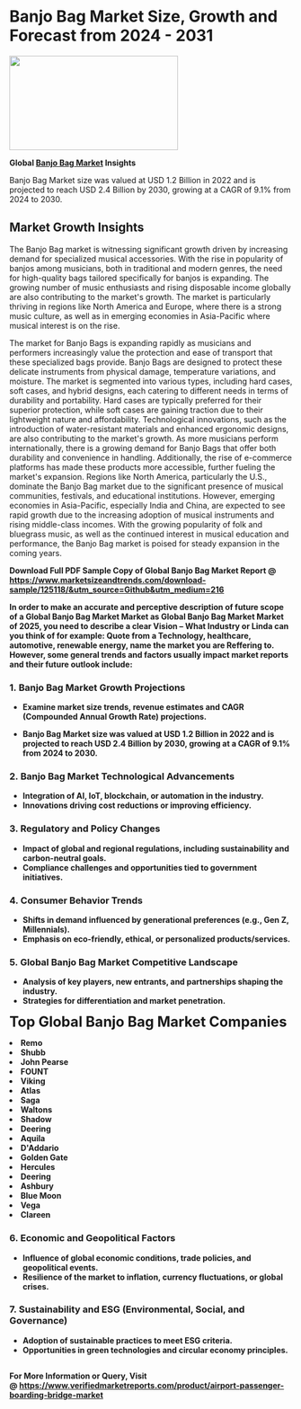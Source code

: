 <H1>Banjo Bag Market Size, Growth and Forecast from 2024 - 2031</H1><img class="aligncenter size-medium wp-image-584254" src="https://thirdeyenews.in/wp-content/uploads/2024/09/Global-Market-Research-300x168.jpeg" alt="" width="300" height="168" /><p><strong>Global&nbsp;<a href="https://www.marketsizeandtrends.com/download-sample/125118/&amp;utm_source=Github&utm_medium=216">Banjo Bag Market</a> Insights</strong></p><p>Banjo Bag Market size was valued at USD 1.2 Billion in 2022 and is projected to reach USD 2.4 Billion by 2030, growing at a CAGR of 9.1% from 2024 to 2030.</p><p><h2>Market Growth Insights</h2> <p>The Banjo Bag market is witnessing significant growth driven by increasing demand for specialized musical accessories. With the rise in popularity of banjos among musicians, both in traditional and modern genres, the need for high-quality bags tailored specifically for banjos is expanding. The growing number of music enthusiasts and rising disposable income globally are also contributing to the market's growth. The market is particularly thriving in regions like North America and Europe, where there is a strong music culture, as well as in emerging economies in Asia-Pacific where musical interest is on the rise.</p> <p><strong></strong></p> <p>The market for Banjo Bags is expanding rapidly as musicians and performers increasingly value the protection and ease of transport that these specialized bags provide. Banjo Bags are designed to protect these delicate instruments from physical damage, temperature variations, and moisture. The market is segmented into various types, including hard cases, soft cases, and hybrid designs, each catering to different needs in terms of durability and portability. Hard cases are typically preferred for their superior protection, while soft cases are gaining traction due to their lightweight nature and affordability. Technological innovations, such as the introduction of water-resistant materials and enhanced ergonomic designs, are also contributing to the market's growth. As more musicians perform internationally, there is a growing demand for Banjo Bags that offer both durability and convenience in handling. Additionally, the rise of e-commerce platforms has made these products more accessible, further fueling the market's expansion. Regions like North America, particularly the U.S., dominate the Banjo Bag market due to the significant presence of musical communities, festivals, and educational institutions. However, emerging economies in Asia-Pacific, especially India and China, are expected to see rapid growth due to the increasing adoption of musical instruments and rising middle-class incomes. With the growing popularity of folk and bluegrass music, as well as the continued interest in musical education and performance, the Banjo Bag market is poised for steady expansion in the coming years. <p><strong></p><p><span class=""><strong>Download Full PDF Sample Copy of Global Banjo Bag Market Report</strong> @ <a href="https://www.marketsizeandtrends.com/download-sample/125118/&amp;utm_source=Github&utm_medium=216" target="_blank">https://www.marketsizeandtrends.com/download-sample/125118/&amp;utm_source=Github&utm_medium=216</a></span></p><p>In order to make an accurate and perceptive description of future scope of a Global&nbsp;Banjo Bag Market Market as Global&nbsp;Banjo Bag Market Market of 2025, you need to describe a clear Vision &ndash; What Industry or Linda can you think of for example: Quote from a Technology, healthcare, automotive, renewable energy, name the market you are Reffering to. However, some general trends and factors usually impact market reports and their future outlook include:</p><h3>1.&nbsp;<strong>Banjo Bag Market Growth Projections</strong></h3><ul><li>Examine market size trends, revenue estimates and CAGR (Compounded Annual Growth Rate) projections.</li><li><p>Banjo Bag Market size was valued at USD 1.2 Billion in 2022 and is projected to reach USD 2.4 Billion by 2030, growing at a CAGR of 9.1% from 2024 to 2030.</p></li></ul><h3>2.&nbsp;<strong>Banjo Bag Market Technological Advancements</strong></h3><ul><li>Integration of AI, IoT, blockchain, or automation in the industry.</li><li>Innovations driving cost reductions or improving efficiency.</li></ul><h3>3.&nbsp;<strong>Regulatory and Policy Changes</strong></h3><ul><li>Impact of global and regional regulations, including sustainability and carbon-neutral goals.</li><li>Compliance challenges and opportunities tied to government initiatives.</li></ul><h3>4.&nbsp;<strong>Consumer Behavior Trends</strong></h3><ul><li>Shifts in demand influenced by generational preferences (e.g., Gen Z, Millennials).</li><li>Emphasis on eco-friendly, ethical, or personalized products/services.</li></ul><h3>5.&nbsp;<strong>Global Banjo Bag Market Competitive Landscape</strong></h3><ul><li>Analysis of key players, new entrants, and partnerships shaping the industry.</li><li>Strategies for differentiation and market penetration.</li></ul><p data-pm-slice="1 1 []"><span style="color: inherit; font-family: inherit; font-size: 25px;">Top Global Banjo Bag Market Companies</span></p><div class="" data-test-id=""><p><li>Remo</li><li> Shubb</li><li> John Pearse</li><li> FOUNT</li><li> Viking</li><li> Atlas</li><li> Saga</li><li> Waltons</li><li> Shadow</li><li> Deering</li><li> Aquila</li><li> D'Addario</li><li> Golden Gate</li><li> Hercules</li><li> Deering</li><li> Ashbury</li><li> Blue Moon</li><li> Vega</li><li> Clareen</li></p></div><h3>6.&nbsp;<strong>Economic and Geopolitical Factors</strong></h3><ul><li>Influence of global economic conditions, trade policies, and geopolitical events.</li><li>Resilience of the market to inflation, currency fluctuations, or global crises.</li></ul><h3>7.&nbsp;<strong>Sustainability and ESG (Environmental, Social, and Governance)</strong></h3><ul><li>Adoption of sustainable practices to meet ESG criteria.</li><li>Opportunities in green technologies and circular economy principles.</li></ul><h2><strong style="font-size: 14px;">For More Information or Query, Visit @&nbsp;</strong><a style="background-color: #ffffff; font-size: 14px;" href="https://www.marketsizeandtrends.com/report/banjo-bag-market/" target="_blank">https://www.verifiedmarketreports.com/product/airport-passenger-boarding-bridge-market</a></h2>
